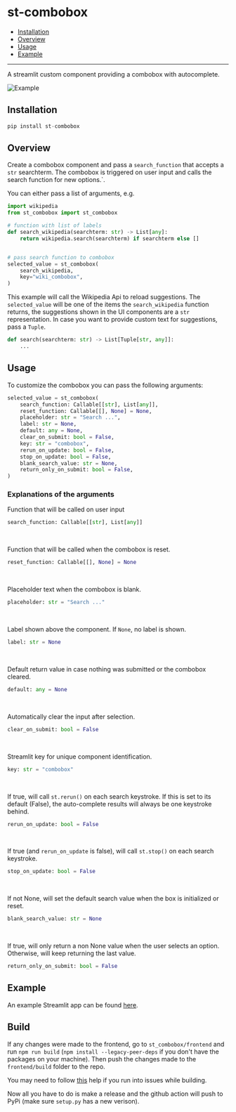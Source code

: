 # st-combobox

- [Installation](#installation)
- [Overview](#overview)
- [Usage](#usage)
- [Example](#example)

---

A streamlit custom component providing a combobox with autocomplete.

![Example](https://raw.githubusercontent.com/hoggatt/st-combobox/main/assets/example.gif)


## Installation

```python
pip install st-combobox
```

## Overview

Create a combobox component and pass a `search_function` that accepts a `str` searchterm. The combobox is triggered on user input and calls the search function for new options.`.

You can either pass a list of arguments, e.g.

```python
import wikipedia
from st_combobox import st_combobox

# function with list of labels
def search_wikipedia(searchterm: str) -> List[any]:
    return wikipedia.search(searchterm) if searchterm else []


# pass search function to combobox
selected_value = st_combobox(
    search_wikipedia,
    key="wiki_combobox",
)
```

This example will call the Wikipedia Api to reload suggestions. The `selected_value` will be one of the items the `search_wikipedia` function returns, the suggestions shown in the UI components are a `str` representation. In case you want to provide custom text for suggestions, pass a `Tuple`.

```python
def search(searchterm: str) -> List[Tuple[str, any]]:
    ...
```

## Usage

To customize the combobox you can pass the following arguments:  

```python
selected_value = st_combobox(
    search_function: Callable[[str], List[any]],
    reset_function: Callable[[], None] = None,
    placeholder: str = "Search ...",
    label: str = None,
    default: any = None,
    clear_on_submit: bool = False,
    key: str = "combobox",
    rerun_on_update: bool = False,
    stop_on_update: bool = False,
    blank_search_value: str = None,
    return_only_on_submit: bool = False,
)
```

### Explanations of the arguments

Function that will be called on user input
```python
search_function: Callable[[str], List[any]]
```
<br/>

Function that will be called when the combobox is reset.
```python
reset_function: Callable[[], None] = None
```
<br/>

Placeholder text when the combobox is blank.
```python
placeholder: str = "Search ..."
```
<br/>

Label shown above the component. If `None`, no label is shown.
```python
label: str = None
```
<br/>

Default return value in case nothing was submitted or the combobox cleared.
```python
default: any = None
```
<br/>

Automatically clear the input after selection.
```python
clear_on_submit: bool = False
```
<br/>

Streamlit key for unique component identification.
```python
key: str = "combobox"
```
<br/>

If true, will call `st.rerun()` on each search keystroke. If this is set to its default (False), the auto-complete results will always be one keystroke behind. 
```python
rerun_on_update: bool = False
```
<br/>

If true (and `rerun_on_update` is false), will call `st.stop()` on each search keystroke.
```python
stop_on_update: bool = False
```
<br/>

If not None, will set the default search value when the box is initialized or reset. 
```python
blank_search_value: str = None
```
<br/>

If true, will only return a non None value when the user selects an option. Otherwise, will keep returning the last value.
```python
return_only_on_submit: bool = False
```


## Example

An example Streamlit app can be found [here](./example.py).

## Build

If any changes were made to the frontend, go to `st_combobox/frontend` and run `npm run build` (`npm install --legacy-peer-deps` if you don't have the packages on your machine). Then push the changes made to the `frontend/build` folder to the repo. 

You may need to follow [this](https://stackoverflow.com/questions/69692842/error-message-error0308010cdigital-envelope-routinesunsupported) help if you run into issues while building.

Now all you have to do is make a release and the github action will push to PyPi (make sure `setup.py` has a new verison).
